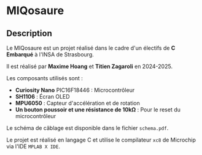 # MIQosaure

## Description

Le MIQosaure est un projet réalisé dans le cadre d'un électifs de **C Embarqué** à l'INSA de Strasbourg.

Il est réalisé par **Maxime Hoang** et **Titien Zagaroli** en 2024-2025.

Les composants utilisés sont :

- **Curiosity Nano** PIC16F18446 : Microcontrôleur
- **SH1106** : Écran OLED
- **MPU6050** : Capteur d'accélération et de rotation
- **Un bouton poussoir et une résistance de 10kΩ** : Pour le reset du microcontrôleur

Le schéma de câblage est disponible dans le fichier `schema.pdf`.

Le projet est réalisé en langage C et utilise le compilateur `xc8` de Microchip via l'IDE `MPLAB X IDE`.
